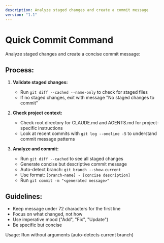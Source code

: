 ```yaml
---
description: Analyze staged changes and create a commit message
version: "1.1"
---
```


# Quick Commit Command

Analyze staged changes and create a concise commit message:

## Process:

1. **Validate staged changes:**
   - Run `git diff --cached --name-only` to check for staged files
   - If no staged changes, exit with message "No staged changes to commit"
   
2. **Check project context:**
   - Check root directory for CLAUDE.md and AGENTS.md for project-specific instructions
   - Look at recent commits with `git log --oneline -5` to understand commit message patterns
   
3. **Analyze and commit:**
   - Run `git diff --cached` to see all staged changes
   - Generate concise but descriptive commit message
   - Auto-detect branch: `git branch --show-current`
   - Use format: `[branch-name] - [concise description]`
   - Run `git commit -m "<generated message>"`

## Guidelines:
- Keep message under 72 characters for the first line
- Focus on what changed, not how
- Use imperative mood ("Add", "Fix", "Update")
- Be specific but concise

Usage: Run without arguments (auto-detects current branch)
